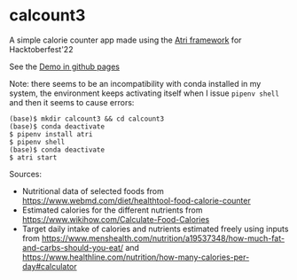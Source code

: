 # calcount3
A simple calorie counter app made using the [Atri framework](https://github.com/Atri-Labs/atrilabs-engine) for Hacktoberfest'22

See the [Demo in github pages](https://mhered.github.io/calcount3/)

Note: there seems to be an incompatibility with conda installed in my system, the environment keeps activating itself when I issue `pipenv shell` and then it seems to cause errors:

```
(base)$ mkdir calcount3 && cd calcount3
(base)$ conda deactivate
$ pipenv install atri
$ pipenv shell
(base)$ conda deactivate
$ atri start
```
Sources: 
* Nutritional data of selected foods from https://www.webmd.com/diet/healthtool-food-calorie-counter
* Estimated calories for the different nutrients from https://www.wikihow.com/Calculate-Food-Calories
* Target daily intake of calories and nutrients estimated freely using inputs from https://www.menshealth.com/nutrition/a19537348/how-much-fat-and-carbs-should-you-eat/ and https://www.healthline.com/nutrition/how-many-calories-per-day#calculator 
